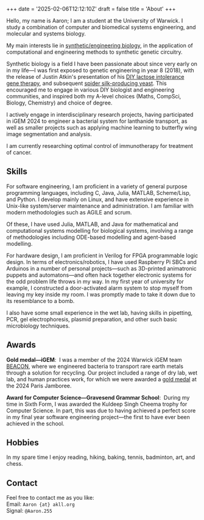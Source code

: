 +++
date = '2025-02-06T12:12:10Z'
draft = false
title = 'About'
+++

Hello, my name is Aaron; I am a student at the University of
Warwick. I study a combination of computer and biomedical systems
engineering, and molecular and systems biology.

My main interests lie in [synthetic/engineering
biology](https://en.wikipedia.org/wiki/Synthetic_biology), in the
application of computational and engineering methods to synthetic
genetic circuitry.

Synthetic biology is a field I have been passionate about since very
early on in my life—I was first exposed to genetic engineering in year
8 (2018), with the release of Justin Atkin's presentation of his [DIY
lactose intolerance gene
therapy](https://www.youtube.com/watch?v=J3FcbFqSoQY), and subsequent
[spider silk-producing
yeast](https://youtu.be/Fx8TcGrCOSI?feature=shared). This encouraged
me to engage in various DIY biologist and engineering communities, and
inspired both my A-level choices (Maths, CompSci, Biology, Chemistry)
and choice of degree.

I actively engage in interdisciplinary research projects, having
participated in iGEM 2024 to engineer a bacterial system for
lanthanide transport, as well as smaller projects such as applying
machine learning to butterfly wing image segmentation and analysis. 

I am currently researching optimal control of immunotherapy for
treatment of cancer.

## Skills
For software engineering, I am proficient in a variety of general purpose
programming languages, including C, Java, Julia, MATLAB, Scheme/Lisp,
and Python. I develop mainly on Linux, and have extensive experience
in Unix-like system/server maintenance and administration. I am
familiar with modern methodologies such as AGILE and scrum.

Of these, I have used Julia, MATLAB, and Java for mathematical and
computational systems modelling for biological systems, involving a
range of methodologies including ODE-based modelling and agent-based
modelling.

For hardware design, I am proficient in Verilog for FPGA programmable
logic design. In terms of electronics/robotics, I have used Raspberry
Pi SBCs and Arduinos in a number of personal projects—such as
3D-printed animatronic puppets and automatons—and often hack together
electronic systems for the odd problem life throws in my way. In my
first year of university for example, I constructed a door-activated
alarm system to stop myself from leaving my key inside my room. I was
promptly made to take it down due to its resemblance to a bomb.

I also have some small experience in the wet lab, having skills in
pipetting, PCR, gel electrophoresis, plasmid preparation, and other
such basic microbiology techniques.

## Awards
**Gold medal—iGEM**:  I was a member of the 2024 Warwick iGEM team
[BEACON](https://2024.igem.wiki/warwick), where we engineered bacteria
to transport rare earth metals through a solution for recycling. Our
project included a range of dry lab, wet lab, and human practices
work, for which we were awarded a [gold
medal](https://warwick.ac.uk/fac/sci/dcs/news/?newsItem=8ac672c492d39b5d0192e6ffcbc10b44)
at the 2024 Paris Jamboree.

**Award for Computer Science—Gravesend Grammar School**:  During my
time in Sixth Form, I was awarded the Kuldeep Singh Cheema trophy for
Computer Science. In part, this was due to having achieved a perfect
score in my final year software engineering project—the first to have
ever been achieved in the school.

## Hobbies
In my spare time I enjoy reading, hiking, baking, tennis, badminton,
art, and chess.

## Contact
Feel free to contact me as you like: \
Email: `Aaron {at} akll.org` \
Signal: `@Aaron.255`
